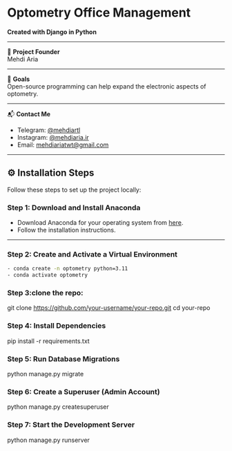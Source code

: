 # Optometry Office Management

**Created with Django in Python**

---

📌 **Project Founder**  
Mehdi Aria  

---

🎯 **Goals**  
Open-source programming can help expand the electronic aspects of optometry.  

---

📬 **Contact Me**  
- Telegram: [@mehdiartl](https://t.me/mehdiartl)  
- Instagram: [@mehdiaria.ir](https://instagram.com/mehdiaria.ir)  
- Email: [mehdiariatwt@gmail.com](mailto:mehdiariatwt@gmail.com)  

---


## ⚙️ Installation Steps

Follow these steps to set up the project locally:

### Step 1: Download and Install Anaconda
- Download Anaconda for your operating system from [here](https://www.anaconda.com/products/distribution).  
- Follow the installation instructions.

---

### Step 2: Create and Activate a Virtual Environment
```bash
- conda create -n optometry python=3.11
- conda activate optometry

```
### Step 3:clone the repo: 
   git clone https://github.com/your-username/your-repo.git
   cd your-repo 
### Step 4: Install Dependencies
   pip install -r requirements.txt
### Step 5: Run Database Migrations
   python manage.py migrate
### Step 6: Create a Superuser (Admin Account)
   python manage.py createsuperuser
### Step 7: Start the Development Server
   python manage.py runserver
   
